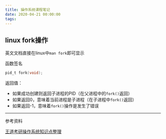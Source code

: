 ```yaml
---
title: 操作系统课程笔记
date: 2020-04-21 00:00:00
tags:
---
```


## linux fork操作

英文文档直接在linux中`man fork`即可显示

函数签名

```c
pid_t fork(void);
```

返回值：
 - 如果成功创建则返回子进程的PID（在父进程中的`fork()`返回）
 - 如果返回0，意味着当前进程是子进程（在子进程中`fork()`返回）
 - 如果返回-1，意味着`fork()`操作是发生了错误

---
参考资料

[王道考研操作系统知识点整理](https://legacy.gitbook.com/book/wizardforcel/wangdaokaoyan-os/details)
